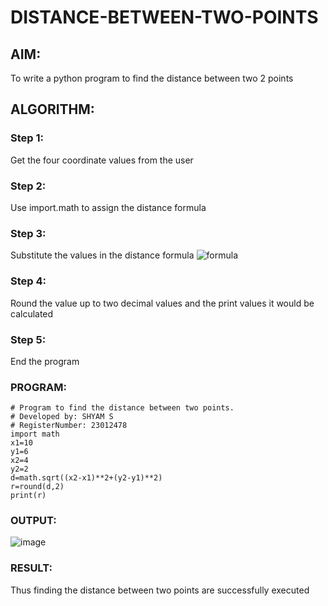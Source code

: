 # DISTANCE-BETWEEN-TWO-POINTS

## AIM:
To write a python program to find the distance between two 2 points
## ALGORITHM:
### Step 1: 
Get the four coordinate values from the user
### Step 2: 
Use import.math to assign the distance formula
### Step 3:
Substitute the values in the distance formula  ![formula](/formula.JPG)
### Step 4: 
Round the value up to two decimal values and the print values it would be calculated
### Step 5: 
End the program
### PROGRAM:
```
# Program to find the distance between two points.
# Developed by: SHYAM S
# RegisterNumber: 23012478
import math
x1=10
y1=6
x2=4
y2=2
d=math.sqrt((x2-x1)**2+(y2-y1)**2)
r=round(d,2)
print(r)
```  


### OUTPUT:
![image](https://github.com/SridharShyam/DISTANCE-BETWEEN-TWO-POINTS/assets/144871368/58d1d7f3-37c6-4bdb-9c25-d3c53bec2386)



### RESULT:
Thus finding the distance between two points are successfully executed
